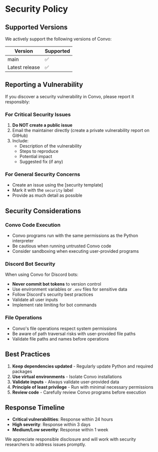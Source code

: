 # Security Policy

## Supported Versions

We actively support the following versions of Convo:

| Version | Supported          |
| ------- | ------------------ |
| main    | :white_check_mark: |
| Latest release | :white_check_mark: |

## Reporting a Vulnerability

If you discover a security vulnerability in Convo, please report it responsibly:

### For Critical Security Issues

1. **Do NOT create a public issue**
2. Email the maintainer directly (create a private vulnerability report on GitHub)
3. Include:
   - Description of the vulnerability
   - Steps to reproduce
   - Potential impact
   - Suggested fix (if any)

### For General Security Concerns

- Create an issue using the [security template]
- Mark it with the `security` label
- Provide as much detail as possible

## Security Considerations

### Convo Code Execution

- Convo programs run with the same permissions as the Python interpreter
- Be cautious when running untrusted Convo code
- Consider sandboxing when executing user-provided programs

### Discord Bot Security

When using Convo for Discord bots:

- **Never commit bot tokens** to version control
- Use environment variables or `.env` files for sensitive data
- Follow Discord's security best practices
- Validate all user inputs
- Implement rate limiting for bot commands

### File Operations

- Convo's file operations respect system permissions
- Be aware of path traversal risks with user-provided file paths
- Validate file paths and names before operations

## Best Practices

1. **Keep dependencies updated** - Regularly update Python and required packages
2. **Use virtual environments** - Isolate Convo installations
3. **Validate inputs** - Always validate user-provided data
4. **Principle of least privilege** - Run with minimal necessary permissions
5. **Review code** - Carefully review Convo programs before execution

## Response Timeline

- **Critical vulnerabilities**: Response within 24 hours
- **High severity**: Response within 3 days
- **Medium/Low severity**: Response within 1 week

We appreciate responsible disclosure and will work with security researchers to address issues promptly.
